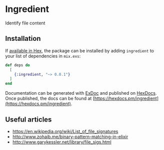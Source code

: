 # Ingredient

Identify file content

## Installation

If [available in Hex](https://hex.pm/docs/publish), the package can be installed
by adding `ingredient` to your list of dependencies in `mix.exs`:

```elixir
def deps do
  [
    {:ingredient, "~> 0.0.1"}
  ]
end
```

Documentation can be generated with [ExDoc](https://github.com/elixir-lang/ex_doc)
and published on [HexDocs](https://hexdocs.pm). Once published, the docs can
be found at [https://hexdocs.pm/ingredient](https://hexdocs.pm/ingredient).

## Useful articles
- https://en.wikipedia.org/wiki/List_of_file_signatures
- http://www.zohaib.me/binary-pattern-matching-in-elixir
- http://www.garykessler.net/library/file_sigs.html
